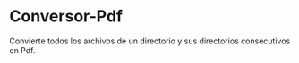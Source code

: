 # Conversor-Pdf
Convierte todos los archivos de un directorio y sus directorios consecutivos en Pdf.
